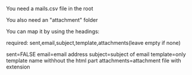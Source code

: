 You need a mails.csv file in the root

You also need an "attachment" folder

You can map it by using the headings:

required: sent,email,subject,template,attachments(leave empty if none)

sent=FALSE
email=email address
subject=subject of email
template=only template name withhout the html part
attachments=attachment file with extension
